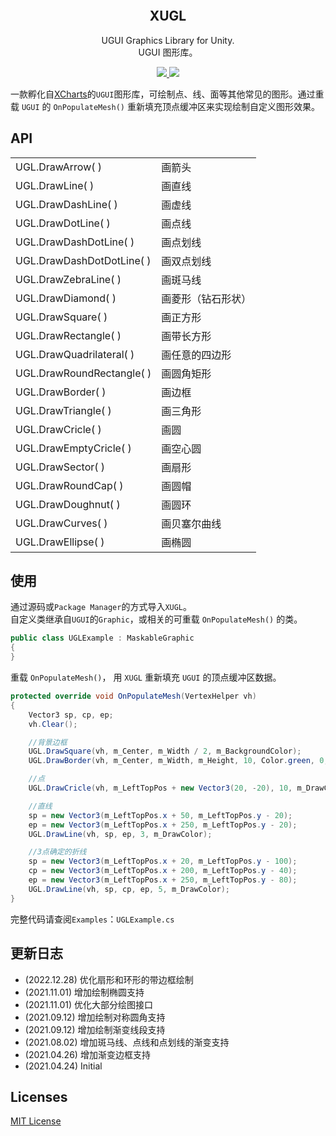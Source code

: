 <p align="center">
  <a href="">
    <img src="" alt="" width="" height="">
  </a>
</p>
<h2 align="center">XUGL</h3>
<p align="center">
  UGUI Graphics Library for Unity.
  <br>
  UGUI 图形库。
</p>
<p align="center">
  <a href="https://github.com/monitor1394/XUGL/blob/master/LICENSE">
    <img src="https://img.shields.io/github/license/monitor1394/XUGL">
  </a>
  <a href="">
    <img src="https://img.shields.io/badge/Unity Version-5.6+-green">
  </a>
</p>

一款孵化自[XCharts](https://github.com/monitor1394/unity-ugui-XCharts)的`UGUI`图形库，可绘制点、线、面等其他常见的图形。通过重载 `UGUI` 的 `OnPopulateMesh()` 重新填充顶点缓冲区来实现绘制自定义图形效果。

## API

| | |
| --| --|
| UGL.DrawArrow( ) | 画箭头 |
| UGL.DrawLine( ) | 画直线 |
| UGL.DrawDashLine( ) | 画虚线 |
| UGL.DrawDotLine( ) | 画点线 |
| UGL.DrawDashDotLine( ) | 画点划线 |
| UGL.DrawDashDotDotLine( ) | 画双点划线 |
| UGL.DrawZebraLine( ) | 画斑马线 |
| UGL.DrawDiamond( ) | 画菱形（钻石形状） |
| UGL.DrawSquare( ) | 画正方形 |
| UGL.DrawRectangle( ) | 画带长方形 |
| UGL.DrawQuadrilateral( ) | 画任意的四边形 |
| UGL.DrawRoundRectangle( ) | 画圆角矩形 |
| UGL.DrawBorder( ) | 画边框 |
| UGL.DrawTriangle( ) | 画三角形 |
| UGL.DrawCricle( ) | 画圆 |
| UGL.DrawEmptyCricle( ) | 画空心圆 |
| UGL.DrawSector( ) | 画扇形 |
| UGL.DrawRoundCap( ) | 画圆帽 |
| UGL.DrawDoughnut( ) | 画圆环 |
| UGL.DrawCurves( ) | 画贝塞尔曲线 |
| UGL.DrawEllipse( ) | 画椭圆 |

## 使用

通过源码或`Package Manager`的方式导入`XUGL`。  
自定义类继承自`UGUI`的`Graphic`，或相关的可重载 `OnPopulateMesh()` 的类。

  ``` c#
  public class UGLExample : MaskableGraphic
  {
  }
  ```

重载 `OnPopulateMesh()`， 用 `XUGL` 重新填充 `UGUI` 的顶点缓冲区数据。

  ``` c#
  protected override void OnPopulateMesh(VertexHelper vh)
  {
      Vector3 sp, cp, ep;
      vh.Clear();

      //背景边框
      UGL.DrawSquare(vh, m_Center, m_Width / 2, m_BackgroundColor);
      UGL.DrawBorder(vh, m_Center, m_Width, m_Height, 10, Color.green, 0, m_BorderRadius);

      //点
      UGL.DrawCricle(vh, m_LeftTopPos + new Vector3(20, -20), 10, m_DrawColor);

      //直线
      sp = new Vector3(m_LeftTopPos.x + 50, m_LeftTopPos.y - 20);
      ep = new Vector3(m_LeftTopPos.x + 250, m_LeftTopPos.y - 20);
      UGL.DrawLine(vh, sp, ep, 3, m_DrawColor);

      //3点确定的折线
      sp = new Vector3(m_LeftTopPos.x + 20, m_LeftTopPos.y - 100);
      cp = new Vector3(m_LeftTopPos.x + 200, m_LeftTopPos.y - 40);
      ep = new Vector3(m_LeftTopPos.x + 250, m_LeftTopPos.y - 80);
      UGL.DrawLine(vh, sp, cp, ep, 5, m_DrawColor);
  }
  ```

完整代码请查阅`Examples`：`UGLExample.cs`

## 更新日志

* (2022.12.28) 优化扇形和环形的带边框绘制
* (2021.11.01) 增加绘制椭圆支持
* (2021.11.01) 优化大部分绘图接口
* (2021.09.12) 增加绘制对称圆角支持
* (2021.09.12) 增加绘制渐变线段支持
* (2021.08.02) 增加斑马线、点线和点划线的渐变支持
* (2021.04.26) 增加渐变边框支持
* (2021.04.24) Initial

## Licenses

[MIT License](https://github.com/monitor1394/XUGL/blob/master/LICENSE.md)

